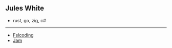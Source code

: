 ## Jules White
- rust, go, zig, c#

<hr>

- [Fslcoding](https://github.com/fslcoding)
- [Jam](https://github.com/jam-computing)

